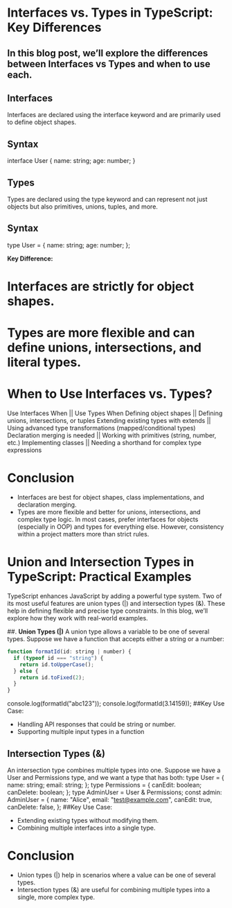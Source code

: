 # **Interfaces vs. Types in TypeScript: Key Differences**
## In this blog post, we’ll explore the differences between Interfaces vs Types and when to use each.

## Interfaces
Interfaces are declared using the interface keyword and are primarily used to define object shapes.
## Syntax
interface User {
  name: string;
  age: number;
}
## Types
Types are declared using the type keyword and can represent not just objects but also primitives, unions, tuples, and more.
## Syntax
type User = {
  name: string;
  age: number;
};

**Key Difference:**
# Interfaces are strictly for object shapes.
# Types are more flexible and can define unions, intersections, and literal types.

# When to Use Interfaces vs. Types?
Use Interfaces When ||	Use Types When
Defining object shapes ||	Defining unions, intersections, or tuples
Extending existing types with extends ||	Using advanced type transformations (mapped/conditional types)
Declaration merging is needed ||	Working with primitives (string, number, etc.)
Implementing classes ||	Needing a shorthand for complex type expressions

# Conclusion
* Interfaces are best for object shapes, class implementations, and declaration merging.
* Types are more flexible and better for unions, intersections, and complex type logic.
In most cases, prefer interfaces for objects (especially in OOP) and types for everything else. However, consistency within a project matters more than strict rules.


# **Union and Intersection Types in TypeScript: Practical Examples**
TypeScript enhances JavaScript by adding a powerful type system. Two of its most useful features are union types (|) and intersection types (&). These help in defining flexible and precise type constraints. In this blog, we’ll explore how they work with real-world examples.

##. **Union Types (|)**
A union type allows a variable to be one of several types. Suppose we have a function that accepts either a string or a number:
```javascript
function formatId(id: string | number) {
  if (typeof id === "string") {
    return id.toUpperCase();
  } else {
    return id.toFixed(2);
  }
}
```
console.log(formatId("abc123"));
console.log(formatId(3.14159));
##Key Use Case:
* Handling API responses that could be string or number.
* Supporting multiple input types in a function

## **Intersection Types (&)**
An intersection type combines multiple types into one. Suppose we have a User and Permissions type, and we want a type that has both:
type User = {
  name: string;
  email: string;
};
type Permissions = {
  canEdit: boolean;
  canDelete: boolean;
};
type AdminUser = User & Permissions;
const admin: AdminUser = {
  name: "Alice",
  email: "test@example.com",
  canEdit: true,
  canDelete: false,
};
##Key Use Case:
* Extending existing types without modifying them.
* Combining multiple interfaces into a single type.

# **Conclusion**
* Union types (|) help in scenarios where a value can be one of several types.
* Intersection types (&) are useful for combining multiple types into a single, more complex type.

